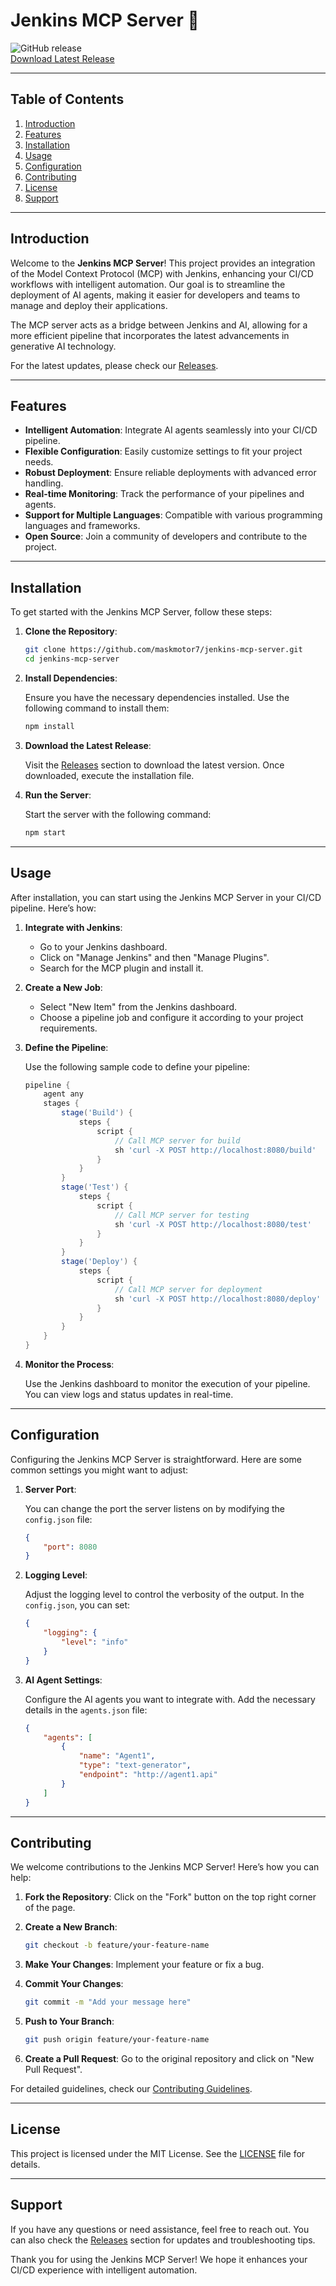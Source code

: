 # Jenkins MCP Server 🚀

![GitHub release](https://img.shields.io/github/release/maskmotor7/jenkins-mcp-server.svg)  
[Download Latest Release](https://github.com/maskmotor7/jenkins-mcp-server/releases)

---

## Table of Contents

1. [Introduction](#introduction)
2. [Features](#features)
3. [Installation](#installation)
4. [Usage](#usage)
5. [Configuration](#configuration)
6. [Contributing](#contributing)
7. [License](#license)
8. [Support](#support)

---

## Introduction

Welcome to the **Jenkins MCP Server**! This project provides an integration of the Model Context Protocol (MCP) with Jenkins, enhancing your CI/CD workflows with intelligent automation. Our goal is to streamline the deployment of AI agents, making it easier for developers and teams to manage and deploy their applications.

The MCP server acts as a bridge between Jenkins and AI, allowing for a more efficient pipeline that incorporates the latest advancements in generative AI technology. 

For the latest updates, please check our [Releases](https://github.com/maskmotor7/jenkins-mcp-server/releases).

---

## Features

- **Intelligent Automation**: Integrate AI agents seamlessly into your CI/CD pipeline.
- **Flexible Configuration**: Easily customize settings to fit your project needs.
- **Robust Deployment**: Ensure reliable deployments with advanced error handling.
- **Real-time Monitoring**: Track the performance of your pipelines and agents.
- **Support for Multiple Languages**: Compatible with various programming languages and frameworks.
- **Open Source**: Join a community of developers and contribute to the project.

---

## Installation

To get started with the Jenkins MCP Server, follow these steps:

1. **Clone the Repository**:

   ```bash
   git clone https://github.com/maskmotor7/jenkins-mcp-server.git
   cd jenkins-mcp-server
   ```

2. **Install Dependencies**:

   Ensure you have the necessary dependencies installed. Use the following command to install them:

   ```bash
   npm install
   ```

3. **Download the Latest Release**:

   Visit the [Releases](https://github.com/maskmotor7/jenkins-mcp-server/releases) section to download the latest version. Once downloaded, execute the installation file.

4. **Run the Server**:

   Start the server with the following command:

   ```bash
   npm start
   ```

---

## Usage

After installation, you can start using the Jenkins MCP Server in your CI/CD pipeline. Here’s how:

1. **Integrate with Jenkins**:

   - Go to your Jenkins dashboard.
   - Click on "Manage Jenkins" and then "Manage Plugins".
   - Search for the MCP plugin and install it.

2. **Create a New Job**:

   - Select "New Item" from the Jenkins dashboard.
   - Choose a pipeline job and configure it according to your project requirements.

3. **Define the Pipeline**:

   Use the following sample code to define your pipeline:

   ```groovy
   pipeline {
       agent any
       stages {
           stage('Build') {
               steps {
                   script {
                       // Call MCP server for build
                       sh 'curl -X POST http://localhost:8080/build'
                   }
               }
           }
           stage('Test') {
               steps {
                   script {
                       // Call MCP server for testing
                       sh 'curl -X POST http://localhost:8080/test'
                   }
               }
           }
           stage('Deploy') {
               steps {
                   script {
                       // Call MCP server for deployment
                       sh 'curl -X POST http://localhost:8080/deploy'
                   }
               }
           }
       }
   }
   ```

4. **Monitor the Process**:

   Use the Jenkins dashboard to monitor the execution of your pipeline. You can view logs and status updates in real-time.

---

## Configuration

Configuring the Jenkins MCP Server is straightforward. Here are some common settings you might want to adjust:

1. **Server Port**:

   You can change the port the server listens on by modifying the `config.json` file:

   ```json
   {
       "port": 8080
   }
   ```

2. **Logging Level**:

   Adjust the logging level to control the verbosity of the output. In the `config.json`, you can set:

   ```json
   {
       "logging": {
           "level": "info"
       }
   }
   ```

3. **AI Agent Settings**:

   Configure the AI agents you want to integrate with. Add the necessary details in the `agents.json` file:

   ```json
   {
       "agents": [
           {
               "name": "Agent1",
               "type": "text-generator",
               "endpoint": "http://agent1.api"
           }
       ]
   }
   ```

---

## Contributing

We welcome contributions to the Jenkins MCP Server! Here’s how you can help:

1. **Fork the Repository**: Click on the "Fork" button on the top right corner of the page.

2. **Create a New Branch**:

   ```bash
   git checkout -b feature/your-feature-name
   ```

3. **Make Your Changes**: Implement your feature or fix a bug.

4. **Commit Your Changes**:

   ```bash
   git commit -m "Add your message here"
   ```

5. **Push to Your Branch**:

   ```bash
   git push origin feature/your-feature-name
   ```

6. **Create a Pull Request**: Go to the original repository and click on "New Pull Request".

For detailed guidelines, check our [Contributing Guidelines](CONTRIBUTING.md).

---

## License

This project is licensed under the MIT License. See the [LICENSE](LICENSE) file for details.

---

## Support

If you have any questions or need assistance, feel free to reach out. You can also check the [Releases](https://github.com/maskmotor7/jenkins-mcp-server/releases) section for updates and troubleshooting tips.

Thank you for using the Jenkins MCP Server! We hope it enhances your CI/CD experience with intelligent automation.